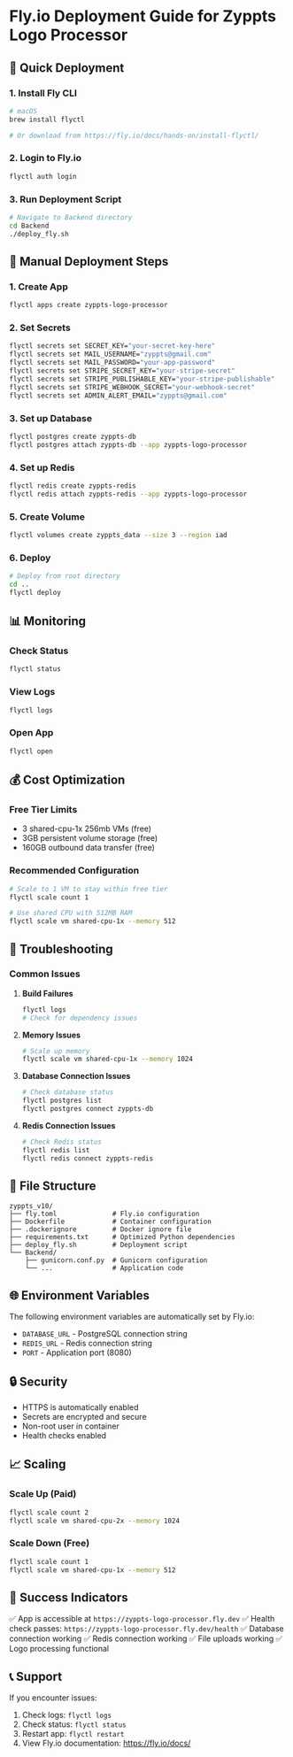 # Fly.io Deployment Guide for Zyppts Logo Processor

## 🚀 Quick Deployment

### 1. Install Fly CLI
```bash
# macOS
brew install flyctl

# Or download from https://fly.io/docs/hands-on/install-flyctl/
```

### 2. Login to Fly.io
```bash
flyctl auth login
```

### 3. Run Deployment Script
```bash
# Navigate to Backend directory
cd Backend
./deploy_fly.sh
```

## 🔧 Manual Deployment Steps

### 1. Create App
```bash
flyctl apps create zyppts-logo-processor
```

### 2. Set Secrets
```bash
flyctl secrets set SECRET_KEY="your-secret-key-here"
flyctl secrets set MAIL_USERNAME="zyppts@gmail.com"
flyctl secrets set MAIL_PASSWORD="your-app-password"
flyctl secrets set STRIPE_SECRET_KEY="your-stripe-secret"
flyctl secrets set STRIPE_PUBLISHABLE_KEY="your-stripe-publishable"
flyctl secrets set STRIPE_WEBHOOK_SECRET="your-webhook-secret"
flyctl secrets set ADMIN_ALERT_EMAIL="zyppts@gmail.com"
```

### 3. Set up Database
```bash
flyctl postgres create zyppts-db
flyctl postgres attach zyppts-db --app zyppts-logo-processor
```

### 4. Set up Redis
```bash
flyctl redis create zyppts-redis
flyctl redis attach zyppts-redis --app zyppts-logo-processor
```

### 5. Create Volume
```bash
flyctl volumes create zyppts_data --size 3 --region iad
```

### 6. Deploy
```bash
# Deploy from root directory
cd ..
flyctl deploy
```

## 📊 Monitoring

### Check Status
```bash
flyctl status
```

### View Logs
```bash
flyctl logs
```

### Open App
```bash
flyctl open
```

## 💰 Cost Optimization

### Free Tier Limits
- 3 shared-cpu-1x 256mb VMs (free)
- 3GB persistent volume storage (free)
- 160GB outbound data transfer (free)

### Recommended Configuration
```bash
# Scale to 1 VM to stay within free tier
flyctl scale count 1

# Use shared CPU with 512MB RAM
flyctl scale vm shared-cpu-1x --memory 512
```

## 🔧 Troubleshooting

### Common Issues

1. **Build Failures**
   ```bash
   flyctl logs
   # Check for dependency issues
   ```

2. **Memory Issues**
   ```bash
   # Scale up memory
   flyctl scale vm shared-cpu-1x --memory 1024
   ```

3. **Database Connection Issues**
   ```bash
   # Check database status
   flyctl postgres list
   flyctl postgres connect zyppts-db
   ```

4. **Redis Connection Issues**
   ```bash
   # Check Redis status
   flyctl redis list
   flyctl redis connect zyppts-redis
   ```

## 📁 File Structure

```
zyppts_v10/
├── fly.toml              # Fly.io configuration
├── Dockerfile            # Container configuration
├── .dockerignore         # Docker ignore file
├── requirements.txt      # Optimized Python dependencies
├── deploy_fly.sh         # Deployment script
└── Backend/
    ├── gunicorn.conf.py  # Gunicorn configuration
    └── ...               # Application code
```

## 🌐 Environment Variables

The following environment variables are automatically set by Fly.io:
- `DATABASE_URL` - PostgreSQL connection string
- `REDIS_URL` - Redis connection string
- `PORT` - Application port (8080)

## 🔒 Security

- HTTPS is automatically enabled
- Secrets are encrypted and secure
- Non-root user in container
- Health checks enabled

## 📈 Scaling

### Scale Up (Paid)
```bash
flyctl scale count 2
flyctl scale vm shared-cpu-2x --memory 1024
```

### Scale Down (Free)
```bash
flyctl scale count 1
flyctl scale vm shared-cpu-1x --memory 512
```

## 🎯 Success Indicators

✅ App is accessible at `https://zyppts-logo-processor.fly.dev`
✅ Health check passes: `https://zyppts-logo-processor.fly.dev/health`
✅ Database connection working
✅ Redis connection working
✅ File uploads working
✅ Logo processing functional

## 📞 Support

If you encounter issues:
1. Check logs: `flyctl logs`
2. Check status: `flyctl status`
3. Restart app: `flyctl restart`
4. View Fly.io documentation: https://fly.io/docs/
